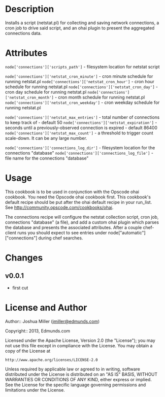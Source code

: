 Description
===========

Installs a script (netstat.pl) for collecting and saving network connections, a cron job to drive said script, and an ohai plugin to present the aggregated connections data.

Attributes
==========

`node['connections']['scripts_path']` - filesystem location for netstat script 

`node['connections']['netstat_cron_minute']` - cron minute schedule for running netstat.pl
`node['connections']['netstat_cron_hour']` - cron hour schedule for running netstat.pl
`node['connections']['netstat_cron_day']` - cron day schedule for running netstat.pl
`node['connections']['netstat_cron_month']` - cron month schedule for running netstat.pl
`node['connections']['netstat_cron_weekday']` - cron weekday schedule for running netstat.pl

`node['connections']['netstat_max_entries']` - total number of connections to keep track of - default 50 
`node['connections']['netstat_expiration']` - seconds until a previously-observed connection is expired - default 86400
`node['connections']['netstat_max_count']` - a threshold to trigger count scale-down.  It can be any large number.

`node['connections']['connections_log_dir']` - filesystem location for the connections "database"
`node['connections']['connections_log_file']` - file name for the connections "database"

Usage
=====

This cookbook is to be used in conjunction with the Opscode ohai cookbook.  You need the Opscode ohai cookbook first.  This cookbook's default recipe should be put after the ohai default recipe in your run_list.  See http://community.opscode.com/cookbooks/ohai.

The connections recipe will configure the netstat collection script, cron job, connections "database" (a file), and add a custom ohai plugin which parses the database and presents the associated attributes.  After a couple chef-client runs you should expect to see entries under node["automatic"]["connections"] during chef searches.

Changes
=======

## v0.0.1

- first cut

License and Author
==================

Author:: Joshua Miller (<jmiller@edmunds.com>)

Copyright:: 2013, Edmunds.com

Licensed under the Apache License, Version 2.0 (the "License");
you may not use this file except in compliance with the License.
You may obtain a copy of the License at

    http://www.apache.org/licenses/LICENSE-2.0

Unless required by applicable law or agreed to in writing, software
distributed under the License is distributed on an "AS IS" BASIS,
WITHOUT WARRANTIES OR CONDITIONS OF ANY KIND, either express or implied.
See the License for the specific language governing permissions and
limitations under the License.
